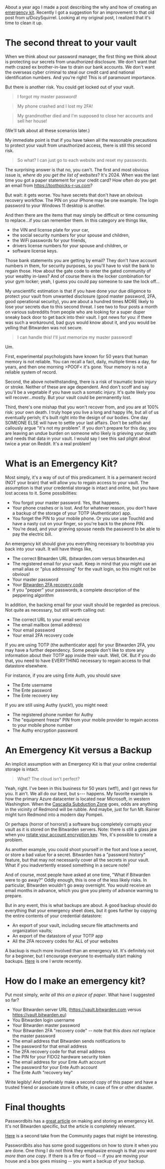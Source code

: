 About a year ago I made a post describing the why and how of creating an [emergency kit](https://www.reddit.com/r/Bitwarden/comments/143zktj/you_need_an_emergency_kit/). Recently I got a suggestion for an improvement to that old post from u/DozySquirrel.  Looking at my original post, I realized that it's time to clean it up.

# The second threat to your vault

When we think about our password manager, the first thing we think about is protecting our secrets from unauthorized disclosure. We don't want that meth crazed ex brother-in-law to drain our bank accounts. We don't want the overseas cyber criminal to steal our credit card and national identification numbers. And you're right! This is of paramount importance.

But there is another risk. You could get locked out of your vault.

>I forgot my master password!

>My phone crashed and I lost my 2FA!

>My grandmother died and I'm supposed to close her accounts and sell her house!

(We'll talk about all these scenarios later.)

My immediate point is that if you have taken all the reasonable precautions to protect your vault from unauthorized access, there is still this second risk.

>So what? I can just go to each website and reset my passwords.

The surprising answer is that no, you can't. The first and most obvious issue is, *where do you get the list of websites*? It's 2024. When was the last time you got a paper statement for your credit card? How often do you get an email from https://toothpicks-r-us.com?

But wait: it gets worse. You have secrets that don't have an obvious recovery workflow. The PIN on your iPhone may be one example. The login password to your Windows 11 desktop is another.

And then there are the items that may simply be difficult or time consuming to replace...if you can remember them.  In this category are things like,

* the VIN and license plate for your car,
* the social security numbers for your spouse and children,
* the WiFi passwords for your friends,
* drivers license numbers for your spouse and children, or
* software license keys.

Those bank statements you are getting by email? They don't have account numbers in them, for security purposes, so you'll have to visit the bank to regain those. How about the gate code to enter the gated community of your wealthy in-laws? And of course there is the locker combination for your gym locker; yeah, I guess you could pay someone to saw the lock off...

My unscientific estimation is that if you have done your due diligence to protect your vault from unwanted disclosure (good master password, 2FA, good operational security), you are about a hundred times MORE likely to lose your secrets due to this second threat. I see two to four posts a month on various subreddits from people who are looking for a super duper sneaky back door to get back into their vault. I got news for you: if there was such a workaround, bad guys would know about it, and you would be yelling that Bitwarden was not secure.

>I can handle this! I'll just memorize my master password!

Um.

First, experimental psychologists have known for 50 years that human memory is not reliable. You can recall a fact, daily, multiple times a day, for years, and then one morning >POOF< it's gone. Your memory is not a reliable system of record.

Second, the above notwithstanding, there is a risk of traumatic brain injury or stroke. Neither of these are age dependent. And don't scoff and say you'll be a vegetable if you have such a somatic injury. It's quite likely you will recover...mostly. But your vault could be permanently lost.

Third, there's one mishap that you won't recover from, and you are at 100% risk: your own death. I truly hope you live a long and happy life, but all of us eventually perish; it's built right into the design of our bodies. One day SOMEONE ELSE will have to settle your last affairs. Don't be selfish and callously argue "it's not my problem". If you don't prepare for this day, you are leaving an undue burden on someone who likely is grieving your death and needs that data in your vault. I would say I see this sad plight about twice a year on Reddit. It's a real problem!

# What is an Emergency Kit?

Most simply, it's a way of out of this predicament. It is a permanent record (NOT your brain) that will allow you to regain access to your vault. The assumption is that your credential storage is intact and online, but you have lost access to it. Some possibilities:

* You forgot your master password.  Yes, that happens.
* Your phone crashes or is lost. And for whatever reason, you don't have a backup of the storage of your TOTP (Authenticator) app.
* You forget the PIN to your mobile phone. Or you use use TouchId and have a nasty cut on your finger, so you're back to the phone PIN.
* You're dead, and your grieving spouse needs the password to be able to pay the electric bill.

An emergency kit should give you everything necessary to bootstrap you back into your vault. It will have things like,

* The correct Bitwarden URL (bitwarden.com versus bitwarden.eu)
* The registered email for your vault. Keep in mind that you might use an email alias or "plus addressing" for the vault login, so this might not be obvious!
* Your master password
* Your [Bitwarden 2FA recovery code](https://bitwarden.com/help/two-step-recovery-code/)
* If you "pepper" your passwords, a complete description of the peppering algorithm

In addition, the backing email for your vault should be regarded as precious. Not quite as necessary, but still worth calling out:

* The correct URL to your email service
* The email mailbox (email address)
* Your email password
* Your email 2FA recovery code

If you are using TOTP (the authenticator app) for your Bitwarden 2FA, you may have a further dependency. Some people don't like to store any information about their TOTP app inside their vault. Well, OK. But if you do that, you need to have EVERYTHING necessary to regain access to that datastore elsewhere. 

For instance, if you are using Ente Auth, you should save

* The Ente username
* The Ente password
* The Ente recovery key

If you are still using Authy (yuck!), you might need:

* The registered phone number for Authy
* The "equipment freeze" PIN from your mobile provider to regain access to your mobile phone number
* The Authy encryption password

# An Emergency Kit versus a Backup

An implicit assumption with an Emergency Kit is that your online credential storage is intact.

>What? The cloud isn't perfect?

Yeah, right. I've been in this business for 50 years (wtf!), and I got news for you. It ain't. We all do our best, but s--- happens.  My favorite example is how the primary Azure datacenter is located near Microsoft, in western Washington. When the [Cascadia Subduction Zone](https://en.wikipedia.org/wiki/Cascadia_subduction_zone) goes, odds are anything in the vicinity of Redmond will be rubble. And maybe, just for fun Mt. Rainier might turn Redmond into a modern day Pompeii.

Or perhaps (horror of horrors!) a software bug completely corrupts your vault as it is stored on the Bitwarden servers. Note: there is still a glass jaw when you [rotate your account encryption key](https://bitwarden.com/help/account-encryption-key). Yes, it's possible to create a problem.

As another example, you could shoot yourself in the foot and lose a secret, or store a bad value for a secret. Bitwarden has a "password history" feature, but that may not necessarily cover all the secrets in your vault.  What if you inadvertently erased something in a secure note?

And of course, most people have asked at one time, "What if Bitwarden were to go away?" Oddly enough, this is one of the less likely risks. In particular, Bitwarden wouldn't go away overnight. You would receive an email months in advance, which you give you plenty of advance warning to prepare.

But in any event, this is what backups are about. A good backup should do everything that your emergency sheet does, but it goes further by copying the entire contents of your credential datastore:

* An export of your vault, including secure file attachments and organization vaults;
* An export of the datastore of your TOTP app
* All the 2FA recovery codes for ALL of your websites

A backup is much more involved than an emergency kit. It's definitely not for a beginner, but I encourage everyone to eventually start making backups. [Here](https://github.com/djasonpenney/bitwarden_reddit/blob/main/backups.md) is one I wrote recently.

# How do I make an emergency kit?

Put most simply, _write all this on a piece of paper_.  What have I suggested so far?

* Your Bitwarden server URL (https://vault.bitwarden.com versus https://vault.bitwarden.eu)
* You Bitwarden login username
* Your Bitwarden master password
* Your Bitwarden 2FA "recovery code" -- note that this _does not_ replace the master password
* The email address that Bitwarden sends notifications to
* The password for that email address
* The 2FA recovery code for that email address
* The PIN for your FIDO2 hardware security token
* The email address for your Ente Auth account
* The password for your Ente Auth account
* The Ente Auth "recovery key"

Write legibly! And preferably  make a second copy of this paper and have a trusted friend or associate store it offsite, in case of fire or other disaster.

# Final thoughts

Passwordbits has a [great article](https://passwordbits.com/password-manager-emergency-sheet/) on making and storing an emergency kit. It's not Bitwarden specific, but the article is completely relevant.

[Here](https://community.bitwarden.com/t/i-created-a-bitwarden-emergency-kit/69523) is a second take from the Community pages that might be interesting.

Passwordbits also has some good suggestions on how to store it when you are done. One thing I do not think they emphasize enough is that *you want more than one copy*. If there is a fire or flood -- if you are moving your house and a box goes missing -- you want a backup of your backup.
